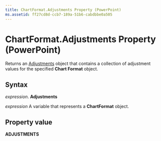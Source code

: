```yaml
---
title: ChartFormat.Adjustments Property (PowerPoint)
ms.assetid: ff27cd8d-ccb7-189a-51b6-cabdbbe0a505
---
```



# ChartFormat.Adjustments Property (PowerPoint)

Returns an [Adjustments](adjustments-object-powerpoint.md) object that contains a collection of adjustment values for the specified **Chart Format** object.


## Syntax

 _expression_. **Adjustments**

 _expression_ A variable that represents a **ChartFormat** object.


## Property value

 **ADJUSTMENTS**


